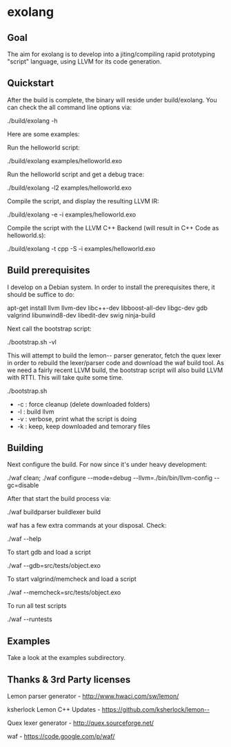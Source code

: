 exolang
=======

Goal
----
The aim for exolang is to develop into a jiting/compiling rapid prototyping "script" language, using LLVM for its code generation.


Quickstart
-----
After the build is complete, the binary will reside under build/exolang.
You can check the all command line options via:

./build/exolang -h



Here are some examples:

Run the helloworld script:

./build/exolang examples/helloworld.exo

Run the helloworld script and get a debug trace:

./build/exolang -l2 examples/helloworld.exo

Compile the script, and display the resulting LLVM IR:

./build/exolang -e -i examples/helloworld.exo

Compile the script with the LLVM C++ Backend (will result in C++ Code as helloworld.s):

./build/exolang -t cpp -S -i examples/helloworld.exo 


Build prerequisites
-------------
I develop on a Debian system. In order to install the prerequisites there, it should be suffice to do:

apt-get install llvm llvm-dev libc++-dev libboost-all-dev libgc-dev gdb valgrind libunwind8-dev libedit-dev swig ninja-build

Next call the bootstrap script:

./bootstrap.sh -vl

This will attempt to build the lemon-- parser generator, fetch the quex lexer in order to rebuild the lexer/parser code and download the waf build tool.
As we need a fairly recent LLVM build, the bootstrap script will also build LLVM with RTTI. This will take quite some time.

./bootstrap.sh
- -c : force cleanup (delete downloaded folders)
- -l : build llvm
- -v : verbose, print what the script is doing
- -k : keep, keep downloaded and temorary files


Building
--------
Next configure the build. For now since it's under heavy development:

./waf clean; ./waf configure --mode=debug --llvm=./bin/bin/llvm-config --gc=disable

After that start the build process via:

./waf buildparser buildlexer build

waf has a few extra commands at your disposal. Check:

./waf --help

To start gdb and load a script

./waf --gdb=src/tests/object.exo

To start valgrind/memcheck and load a script

./waf --memcheck=src/tests/object.exo

To run all test scripts

./waf --runtests


Examples
--------
Take a look at the examples subdirectory.


Thanks & 3rd Party licenses
---------------------------
Lemon parser generator	- <http://www.hwaci.com/sw/lemon/>

ksherlock Lemon C++ Updates	- <https://github.com/ksherlock/lemon-->

Quex lexer generator	- <http://quex.sourceforge.net/>

waf			- <https://code.google.com/p/waf/>
